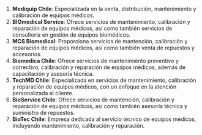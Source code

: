 1. **Mediquip Chile**: Especializada en la venta, distribución, mantenimiento y calibración de equipos médicos.
2. **BIOmedical Service**: Ofrece servicios de mantenimiento, calibración y reparación de equipos médicos, así como también servicios de consultoría en gestión de equipos biomédicos.
3. **MCS Biomedical**: Proporciona servicios de mantención, calibración y reparación de equipos médicos, así como también venta de repuestos y accesorios.
4. **Biomedica Chile**: Ofrece servicios de mantenimiento preventivo y correctivo, calibración y reparación de equipos médicos, además de capacitación y asesoría técnica.
5. **TechMD Chile**: Especializada en servicios de mantenimiento, calibración y reparación de equipos médicos, con un enfoque en la atención personalizada al cliente.
6. **BioService Chile**: Ofrece servicios de mantención, calibración y reparación de equipos médicos, así como también asesoría técnica y suministro de repuestos.
7. **BioTec Chile**: Empresa dedicada al servicio técnico de equipos médicos, incluyendo mantenimiento, calibración y reparación.